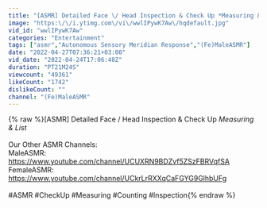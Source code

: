 ```yaml
---
title: "[ASMR] Detailed Face \/ Head Inspection & Check Up *Measuring & List*"
image: "https:\/\/i.ytimg.com\/vi\/wwlIPywK7Aw\/hqdefault.jpg"
vid_id: "wwlIPywK7Aw"
categories: "Entertainment"
tags: ["asmr","Autonomous Sensory Meridian Response","(Fe)MaleASMR"]
date: "2022-04-27T07:36:21+03:00"
vid_date: "2022-04-24T17:06:48Z"
duration: "PT21M24S"
viewcount: "49361"
likeCount: "1742"
dislikeCount: ""
channel: "(Fe)MaleASMR"
---
```

{% raw %}[ASMR] Detailed Face / Head Inspection &amp; Check Up *Measuring &amp; List*<br /><br />Our Other ASMR Channels:<br />MaleASMR: <a rel="nofollow" target="blank" href="https://www.youtube.com/channel/UCUXRN9BDZvf5ZSzFBRVqfSA">https://www.youtube.com/channel/UCUXRN9BDZvf5ZSzFBRVqfSA</a><br />FemaleASMR: <a rel="nofollow" target="blank" href="https://www.youtube.com/channel/UCkrLrRXXqCaFGYG9GlhbUFg">https://www.youtube.com/channel/UCkrLrRXXqCaFGYG9GlhbUFg</a><br /><br />#ASMR #CheckUp #Measuring #Counting #Inspection{% endraw %}
